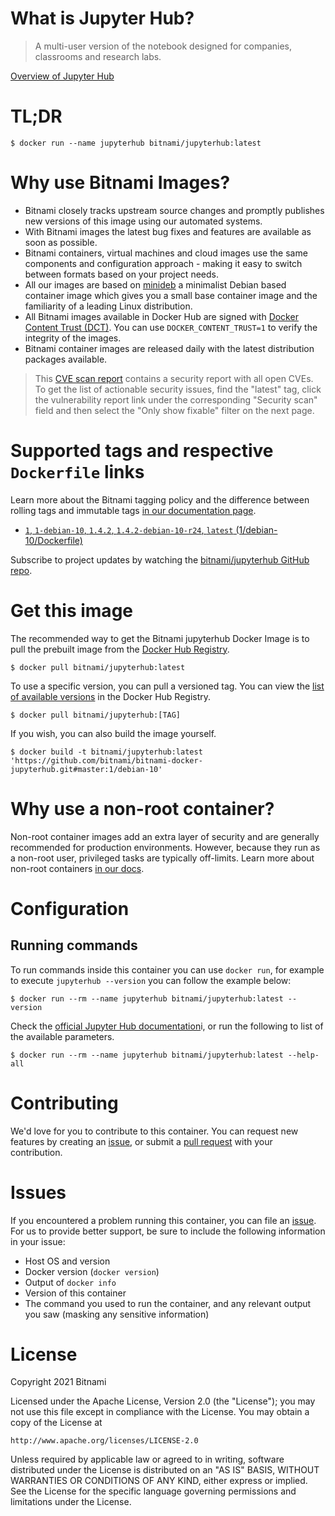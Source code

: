 # What is Jupyter Hub?

> A multi-user version of the notebook designed for companies, classrooms and research labs.

[Overview of Jupyter Hub](https://github.com/jupyterhub/jupyterhub/)

# TL;DR

```console
$ docker run --name jupyterhub bitnami/jupyterhub:latest
```

# Why use Bitnami Images?

* Bitnami closely tracks upstream source changes and promptly publishes new versions of this image using our automated systems.
* With Bitnami images the latest bug fixes and features are available as soon as possible.
* Bitnami containers, virtual machines and cloud images use the same components and configuration approach - making it easy to switch between formats based on your project needs.
* All our images are based on [minideb](https://github.com/bitnami/minideb) a minimalist Debian based container image which gives you a small base container image and the familiarity of a leading Linux distribution.
* All Bitnami images available in Docker Hub are signed with [Docker Content Trust (DCT)](https://docs.docker.com/engine/security/trust/content_trust/). You can use `DOCKER_CONTENT_TRUST=1` to verify the integrity of the images.
* Bitnami container images are released daily with the latest distribution packages available.


> This [CVE scan report](https://quay.io/repository/bitnami/jupyterhub?tab=tags) contains a security report with all open CVEs. To get the list of actionable security issues, find the "latest" tag, click the vulnerability report link under the corresponding "Security scan" field and then select the "Only show fixable" filter on the next page.

# Supported tags and respective `Dockerfile` links

Learn more about the Bitnami tagging policy and the difference between rolling tags and immutable tags [in our documentation page](https://docs.bitnami.com/tutorials/understand-rolling-tags-containers/).


* [`1`, `1-debian-10`, `1.4.2`, `1.4.2-debian-10-r24`, `latest` (1/debian-10/Dockerfile)](https://github.com/bitnami/bitnami-docker-jupyterhub/blob/1.4.2-debian-10-r24/1/debian-10/Dockerfile)

Subscribe to project updates by watching the [bitnami/jupyterhub GitHub repo](https://github.com/bitnami/bitnami-docker-jupyterhub).

# Get this image

The recommended way to get the Bitnami jupyterhub Docker Image is to pull the prebuilt image from the [Docker Hub Registry](https://hub.docker.com/r/bitnami/jupyterhub).

```console
$ docker pull bitnami/jupyterhub:latest
```

To use a specific version, you can pull a versioned tag. You can view the [list of available versions](https://hub.docker.com/r/bitnami/jupyterhub/tags/) in the Docker Hub Registry.

```console
$ docker pull bitnami/jupyterhub:[TAG]
```

If you wish, you can also build the image yourself.

```console
$ docker build -t bitnami/jupyterhub:latest 'https://github.com/bitnami/bitnami-docker-jupyterhub.git#master:1/debian-10'
```

# Why use a non-root container?

Non-root container images add an extra layer of security and are generally recommended for production environments. However, because they run as a non-root user, privileged tasks are typically off-limits. Learn more about non-root containers [in our docs](https://docs.bitnami.com/tutorials/work-with-non-root-containers/).

# Configuration

## Running commands

To run commands inside this container you can use `docker run`, for example to execute `jupyterhub --version` you can follow the example below:

```console
$ docker run --rm --name jupyterhub bitnami/jupyterhub:latest --version
```

Check the [official Jupyter Hub documentation](https://jupyterhub.readthedocs.io/en/stable/reference/config-reference.html)i, or run the following to list of the available parameters.

```console
$ docker run --rm --name jupyterhub bitnami/jupyterhub:latest --help-all
```




# Contributing

We'd love for you to contribute to this container. You can request new features by creating an [issue](https://github.com/bitnami/bitnami-docker-jupyterhub/issues), or submit a [pull request](https://github.com/bitnami/bitnami-docker-jupyterhub/pulls) with your contribution.

# Issues

If you encountered a problem running this container, you can file an [issue](https://github.com/bitnami/bitnami-docker-jupyterhub/issues/new). For us to provide better support, be sure to include the following information in your issue:

- Host OS and version
- Docker version (`docker version`)
- Output of `docker info`
- Version of this container
- The command you used to run the container, and any relevant output you saw (masking any sensitive information)

# License

Copyright 2021 Bitnami

Licensed under the Apache License, Version 2.0 (the "License");
you may not use this file except in compliance with the License.
You may obtain a copy of the License at

    http://www.apache.org/licenses/LICENSE-2.0

Unless required by applicable law or agreed to in writing, software
distributed under the License is distributed on an "AS IS" BASIS,
WITHOUT WARRANTIES OR CONDITIONS OF ANY KIND, either express or implied.
See the License for the specific language governing permissions and
limitations under the License.
